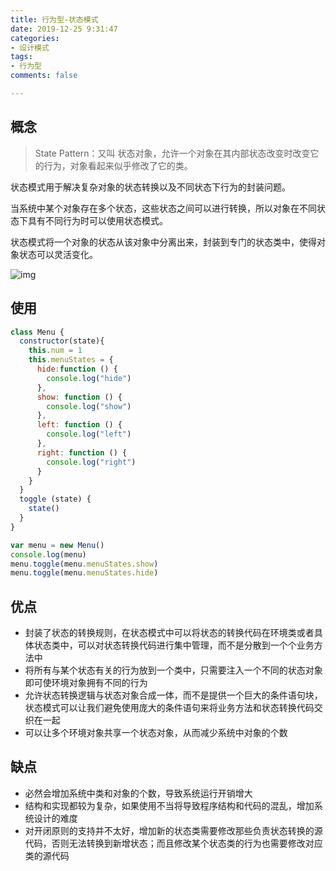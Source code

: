 ```yaml
---
title: 行为型-状态模式
date: 2019-12-25 9:31:47
categories:
- 设计模式
tags:
- 行为型
comments: false

---
```




## 概念

> State Pattern：又叫 状态对象，允许一个对象在其内部状态改变时改变它的行为，对象看起来似乎修改了它的类。

<!-- more -->

状态模式用于解决复杂对象的状态转换以及不同状态下行为的封装问题。

当系统中某个对象存在多个状态，这些状态之间可以进行转换，所以对象在不同状态下具有不同行为时可以使用状态模式。

状态模式将一个对象的状态从该对象中分离出来，封装到专门的状态类中，使得对象状态可以灵活变化。

![img](https://raw.githubusercontent.com/xietao3/Study-Plan/master/DesignPatterns/src/%E7%8A%B6%E6%80%81.png)



## 使用

```js
class Menu {
  constructor(state){
    this.num = 1
    this.menuStates = {
      hide:function () {
        console.log("hide")
      },
      show: function () {
        console.log("show")
      },
      left: function () {
        console.log("left")
      },
      right: function () {
        console.log("right")
      }
    }
  }
  toggle (state) {
    state()
  }
}

var menu = new Menu()
console.log(menu)
menu.toggle(menu.menuStates.show)
menu.toggle(menu.menuStates.hide)
```



## 优点

- 封装了状态的转换规则，在状态模式中可以将状态的转换代码在环境类或者具体状态类中，可以对状态转换代码进行集中管理，而不是分散到一个个业务方法中
- 将所有与某个状态有关的行为放到一个类中，只需要注入一个不同的状态对象即可使环境对象拥有不同的行为
- 允许状态转换逻辑与状态对象合成一体，而不是提供一个巨大的条件语句块，状态模式可以让我们避免使用庞大的条件语句来将业务方法和状态转换代码交织在一起
- 可以让多个环境对象共享一个状态对象，从而减少系统中对象的个数



## 缺点

- 必然会增加系统中类和对象的个数，导致系统运行开销增大
- 结构和实现都较为复杂，如果使用不当将导致程序结构和代码的混乱，增加系统设计的难度
- 对开闭原则的支持并不太好，增加新的状态类需要修改那些负责状态转换的源代码，否则无法转换到新增状态；而且修改某个状态类的行为也需要修改对应类的源代码